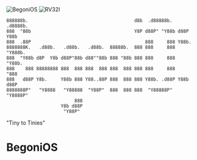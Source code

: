 ![BegoniOS](https://img.shields.io/badge/BegoniOS-Risc--v-green?labelColor=darkgreen&style=flat) ![RV32I](https://img.shields.io/badge/RV32I-darkgreen?style=flat)
```
888888b.                                       d8b  .d88888b.   .d8888b.  
888  "88b                                      Y8P d88P" "Y88b d88P  Y88b 
888  .88P                                          888     888 Y88b.      
8888888K.   .d88b.   .d88b.   .d88b.  88888b.  888 888     888  "Y888b.   
888  "Y88b d8P  Y8b d88P"88b d88""88b 888 "88b 888 888     888     "Y88b. 
888    888 88888888 888  888 888  888 888  888 888 888     888       "888 
888   d88P Y8b.     Y88b 888 Y88..88P 888  888 888 Y88b. .d88P Y88b  d88P 
8888888P"   "Y8888   "Y88888  "Y88P"  888  888 888  "Y88888P"   "Y8888P"  
                         888                                              
                    Y8b d88P                                              
                     "Y88P"                                               
```
"Tiny to Tinies"
# BegoniOS
